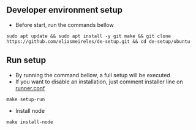 ## Developer environment setup

- Before start, run the commands bellow

```shell
sudo apt update && sudo apt install -y git make && git clone https://github.com/eliasmeireles/de-setup.git && cd de-setup/ubuntu 
```

## Run setup

- By running the command bellow, a full setup will be executed
- If you want to disable an installation, just comment installer line on [runner.conf](runner.conf) 

```shell
make setup-run
```

- Install node
```shell
make install-node
```

